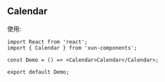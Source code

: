## Calendar

使用:

```tsx
import React from 'react';
import { Calendar } from 'xun-components';

const Demo = () => <Calendar>Calendar</Calendar>;

export default Demo;
```
